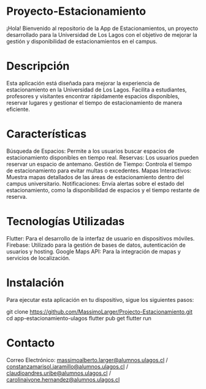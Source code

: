 # Proyecto-Estacionamiento

¡Hola! Bienvenido al repositorio de la App de Estacionamientos, un proyecto desarrollado para la Universidad de Los Lagos con el objetivo de mejorar la gestión y disponibilidad de estacionamientos en el campus.

# Descripción

Esta aplicación está diseñada para mejorar la experiencia de estacionamiento en la Universidad de Los Lagos. Facilita a estudiantes, profesores y visitantes encontrar rápidamente espacios disponibles, reservar lugares y gestionar el tiempo de estacionamiento de manera eficiente.

# Características

Búsqueda de Espacios: Permite a los usuarios buscar espacios de estacionamiento disponibles en tiempo real.
Reservas: Los usuarios pueden reservar un espacio de antemano.
Gestión de Tiempo: Controla el tiempo de estacionamiento para evitar multas o excedentes.
Mapas Interactivos: Muestra mapas detallados de las áreas de estacionamiento dentro del campus universitario.
Notificaciones: Envía alertas sobre el estado del estacionamiento, como la disponibilidad de espacios y el tiempo restante de reserva.

# Tecnologías Utilizadas
Flutter: Para el desarrollo de la interfaz de usuario en dispositivos móviles.
Firebase: Utilizado para la gestión de bases de datos, autenticación de usuarios y hosting.
Google Maps API: Para la integración de mapas y servicios de localización.

# Instalación

Para ejecutar esta aplicación en tu dispositivo, sigue los siguientes pasos:

git clone https://github.com/MassimoLarger/Projecto-Estacionamiento.git
cd app-estacionamiento-ulagos
flutter pub get
flutter run

# Contacto
Correo Electrónico: massimoalberto.larger@alumnos.ulagos.cl / constanzamarisol.jaramillo@alumnos.ulagos.cl / claudioandres.uribe@alumnos.ulagos.cl / carolinaivone.hernandez@alumnos.ulagos.cl
